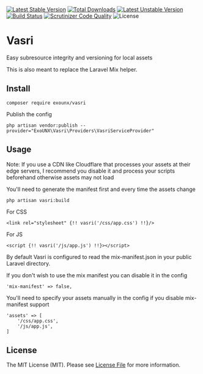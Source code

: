 [![Latest Stable Version](https://poser.pugx.org/exounx/vasri/v/stable)](https://packagist.org/packages/exounx/vasri)
[![Total Downloads](https://poser.pugx.org/exounx/vasri/downloads)](https://packagist.org/packages/exounx/vasri)
[![Latest Unstable Version](https://poser.pugx.org/exounx/vasri/v/unstable)](https://packagist.org/packages/exounx/vasri)
[![Build Status](https://scrutinizer-ci.com/g/ExoUNX/Vasri/badges/build.png?b=master)](https://scrutinizer-ci.com/g/ExoUNX/Vasri/build-status/dev) 
[![Scrutinizer Code Quality](https://scrutinizer-ci.com/g/ExoUNX/Vasri/badges/quality-score.png?b=master)](https://scrutinizer-ci.com/g/ExoUNX/Vasri/?branch=dev)
![License](https://img.shields.io/github/license/ExoUNX/Vasri.svg)

# Vasri
Easy subresource integrity and versioning for local assets

This is also meant to replace the Laravel Mix helper.

## Install

```
composer require exounx/vasri
```

Publish the config
```
php artisan vendor:publish --provider="ExoUNX\Vasri\Providers\VasriServiceProvider"
```

## Usage

Note: If you use a CDN like Cloudflare that processes your assets at their edge servers, I recommend you disable it and process your scripts beforehand otherwise assets may not load

You'll need to generate the manifest first and every time the assets change

```
php artisan vasri:build
```

For CSS

```
<link rel="stylesheet" {!! vasri('/css/app.css') !!}/>
```

For JS

```
<script {!! vasri('/js/app.js') !!}></script>
```

By default Vasri is configured to read the mix-manifest.json in your public Laravel directory.

If you don't wish to use the mix manifest you can disable it in the config

```
'mix-manifest' => false,
```

You'll need to specify your assets manually in the config if you disable mix-manifest support

```
'assets' => [
    '/css/app.css',
    '/js/app.js',
]
```



## License

The MIT License (MIT). Please see [License File](https://github.com/ExoUNX/Vasri/blob/master/LICENSE) for more information.
